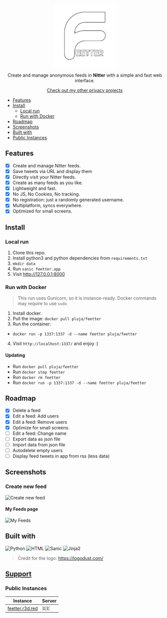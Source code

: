 <p align="center"><img width="200" src="misc/logo-with-text.png"></p>
<p align="center">Create and manage anonymous feeds in <b>Nitter</b> with a simple and fast web interface.</p>
<p align="center"><a href="https://github.com/pluja">Check out my other privacy projects</a></p>

- [Features](#features)
- [Install](#install)
  - [Local run](#local-run)
  - [Run with Docker](#run-with-docker)
- [Roadmap](#roadmap)
- [Screenshots](#screenshots)
- [Built with](#built-with)
- [Public Instances](#public-instances)

## Features
- [x] Create and manage Nitter feeds.
- [x] Save tweets via URL and display them
- [x] Directly visit your Nitter feeds.
- [x] Create as many feeds as you like.
- [x] Lightweight and fast.
- [x] No JS, No Cookies, No tracking.
- [x] No registration: just a randomly generated username.
- [x] Multiplatform, syncs everywhere.
- [x] Optimized for small screens. 

## Install

### Local run
1. Clone this repo.
2. Install python3 and python dependencies from `requirements.txt`
3. `mkdir data`
3. Run `sanic feetter.app`
4. Visit http://127.0.0.1:8000

### Run with Docker
> This run uses Gunicorn, so it is instance-ready.
> Docker commands may require to use `sudo`

1. Install docker.
2. Pull the image: `docker pull pluja/feetter`
3. Run the container:
  - `docker run -p 1337:1337 -d --name feetter pluja/feetter`
4. Visit `http://localhost:1337/` and enjoy :)

#### Updating
- Run `docker pull pluja/feetter`
- Run `docker stop feetter`
- Run `docker rm feetter`
- Run `docker run -p 1337:1337 -d --name feetter pluja/feetter`

## Roadmap

- [x] Delete a feed
- [x] Edit a feed: Add users
- [x] Edit a feed: Remove users
- [x] Optimize for small screens.
- [ ] Edit a feed: Change name
- [ ] Export data as json file
- [ ] Import data from json file
- [ ] Autodelete empty users
- [ ] Display feed tweets in app from rss (less data)

## Screenshots

### Create new feed
![Create new feed](https://i.imgur.com/aWziQfG.png)

#### My Feeds page
![My Feeds](https://i.imgur.com/MrzVpyt.png)


## Built with

![Python](https://img.shields.io/badge/Python-3776AB?style=for-the-badge&logo=python&logoColor=white)
![HTML](https://img.shields.io/badge/HTML-239120?style=for-the-badge&logo=html5&logoColor=white)
![Sanic](https://img.shields.io/badge/-SANIC-ff69b4?style=for-the-badge)
![Jinja2](https://img.shields.io/badge/-Jinja2-B41717?style=for-the-badge&logo=jinja)

> Credit for the logo: https://logodust.com/


## [Support](https://github.com/pluja/pluja/blob/main/SUPPORT.md)
### Public Instances
| Instance	| Server	|
|-	|-	|
| [feetter.r3d.red](feetter.r3d.red) 	| 🇩🇪 	|
